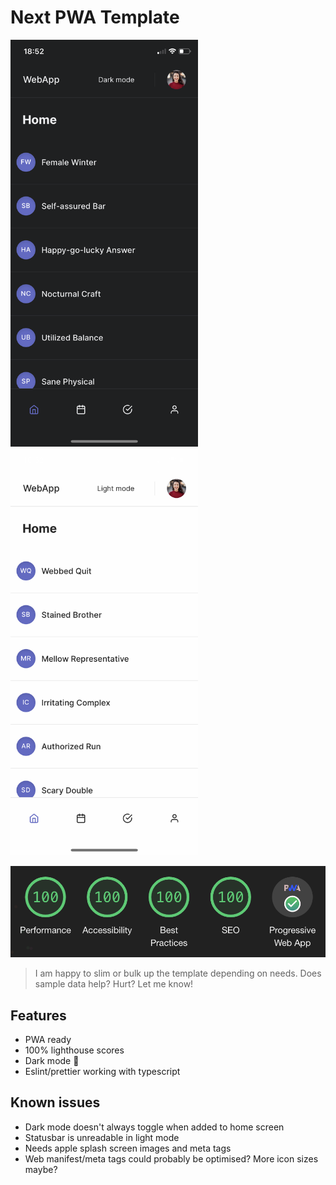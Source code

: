 # Next PWA Template

<img width="300" src="public/images/dark.png" alt="dark mode"> <img width="300" src="public/images/light.png" alt="light mode">

<img width="600" src="public/images/lighthouse.png" alt="lighthouse">

> I am happy to slim or bulk up the template depending on needs. Does sample data help? Hurt? Let me know!

## Features

- PWA ready
- 100% lighthouse scores
- Dark mode 🌚
- Eslint/prettier working with typescript

## Known issues

- Dark mode doesn't always toggle when added to home screen
- Statusbar is unreadable in light mode
- Needs apple splash screen images and meta tags
- Web manifest/meta tags could probably be optimised? More icon sizes maybe?
